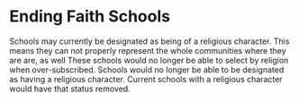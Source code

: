 Ending Faith Schools
====================

Schools may currently be designated as being of a religious character. 
This means they can not properly represent the whole communities where 
they are are, as well  These schools would no longer be able to select 
by religion when over-subscribed. Schools would no longer be able to be 
designated as having a religious character. Current schools with a 
religious character would have that status removed. 